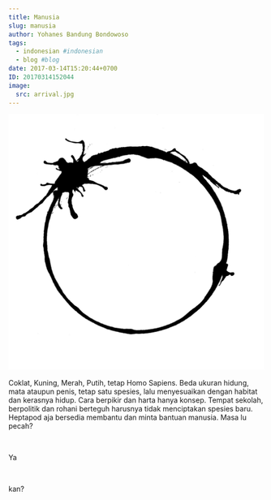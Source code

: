 ```yaml
---
title: Manusia
slug: manusia
author: Yohanes Bandung Bondowoso
tags:
  - indonesian #indonesian
  - blog #blog
date: 2017-03-14T15:20:44+0700
ID: 20170314152044
image:
  src: arrival.jpg
---
```


![Human in Heptapods, from movie Arrival (2016)](arrival.jpg "Illustration of word Human in Heptapod typography")

Coklat, Kuning, Merah, Putih, tetap Homo Sapiens. Beda ukuran hidung, mata ataupun penis, tetap satu spesies, lalu menyesuaikan dengan habitat dan kerasnya hidup. Cara berpikir dan harta hanya konsep. Tempat sekolah, berpolitik dan rohani berteguh harusnya tidak menciptakan spesies baru.
Heptapod aja bersedia membantu dan minta bantuan manusia. Masa lu pecah?

<br>

Ya

<br>

kan?